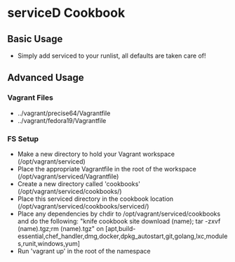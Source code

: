 # serviceD Cookbook

## Basic Usage
* Simply add serviced to your runlist, all defaults are taken care of!

## Advanced Usage

### Vagrant Files
* ../vagrant/precise64/Vagrantfile
* ../vagrant/fedora19/Vagrantfile

### FS Setup
* Make a new directory to hold your Vagrant workspace (/opt/vagrant/serviced)
* Place the appropriate Vagrantfile in the root of the workspace (/opt/vagrant/serviced/Vagrantfile)
* Create a new directory called 'cookbooks' (/opt/vagrant/serviced/cookbooks/)
* Place this serviced directory in the cookbook location (/opt/vagrant/serviced/cookbooks/serviced/)
* Place any dependencies by chdir to /opt/vagrant/serviced/cookbooks and do the following: "knife cookbook site download (name); tar -zxvf (name).tgz;rm (name).tgz" on [apt,build-essential,chef_handler,dmg,docker,dpkg_autostart,git,golang,lxc,modules,runit,windows,yum]
* Run 'vagrant up' in the root of the namespace
